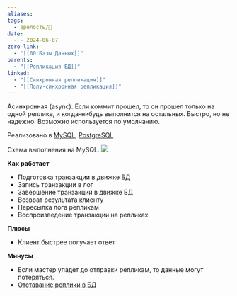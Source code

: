 ```yaml
---
aliases: 
tags:
  - зрелость/🌱
date:
  - - 2024-06-07
zero-link:
  - "[[00 Базы Данных]]"
parents:
  - "[[Репликация БД]]"
linked:
  - "[[Синхронная репликация]]"
  - "[[Полу-синхронная репликация]]"
---
```

Асинхронная (async). Если коммит прошел, то он прошел только на одной реплике, и когда-нибудь выполнится на остальных. Быстро, но не надежно. Возможно используется по умолчанию. 

Реализовано в [MySQL](00%20MySQL.md), [PostgreSQL](00%20PostgreSQL.md)

Схема выполнения на MySQL.
![](Pasted%20image%2020240206195611.png)

**Как работает**
- Подготовка транзакции в движке БД
- Запись транзакции в лог
- Завершение транзакции в движке БД
- Возврат результата клиенту
- Пересылка лога репликам
- Воспроизведение транзакции на репликах

**Плюсы**
- Клиент быстрее получает ответ

**Минусы**
- Если мастер упадет до отправки репликам, то данные могут потеряться.
- [Отставание реплики в БД](Отставание%20реплики%20в%20БД.md)